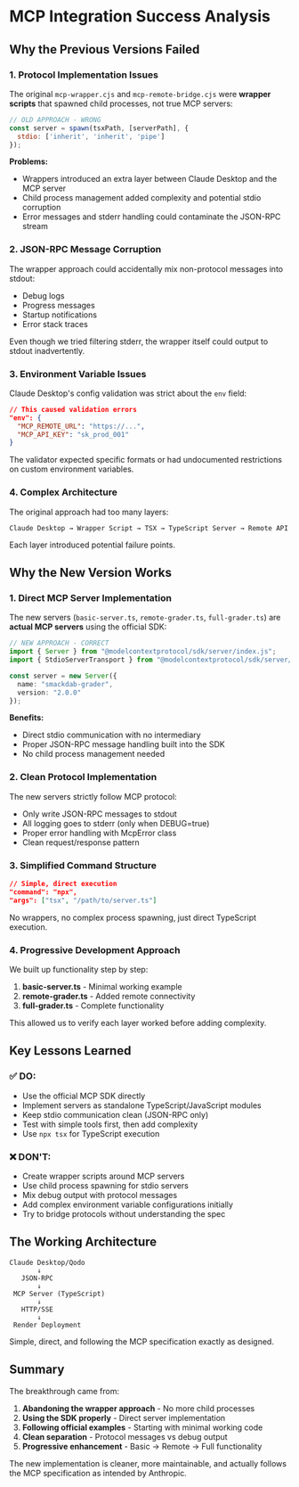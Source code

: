 # MCP Integration Success Analysis

## Why the Previous Versions Failed

### 1. **Protocol Implementation Issues**
The original `mcp-wrapper.cjs` and `mcp-remote-bridge.cjs` were **wrapper scripts** that spawned child processes, not true MCP servers:

```javascript
// OLD APPROACH - WRONG
const server = spawn(tsxPath, [serverPath], {
  stdio: ['inherit', 'inherit', 'pipe']
});
```

**Problems:**
- Wrappers introduced an extra layer between Claude Desktop and the MCP server
- Child process management added complexity and potential stdio corruption
- Error messages and stderr handling could contaminate the JSON-RPC stream

### 2. **JSON-RPC Message Corruption**
The wrapper approach could accidentally mix non-protocol messages into stdout:
- Debug logs
- Progress messages  
- Startup notifications
- Error stack traces

Even though we tried filtering stderr, the wrapper itself could output to stdout inadvertently.

### 3. **Environment Variable Issues**
Claude Desktop's config validation was strict about the `env` field:
```json
// This caused validation errors
"env": {
  "MCP_REMOTE_URL": "https://...",
  "MCP_API_KEY": "sk_prod_001"
}
```

The validator expected specific formats or had undocumented restrictions on custom environment variables.

### 4. **Complex Architecture**
The original approach had too many layers:
```
Claude Desktop → Wrapper Script → TSX → TypeScript Server → Remote API
```

Each layer introduced potential failure points.

## Why the New Version Works

### 1. **Direct MCP Server Implementation**
The new servers (`basic-server.ts`, `remote-grader.ts`, `full-grader.ts`) are **actual MCP servers** using the official SDK:

```typescript
// NEW APPROACH - CORRECT
import { Server } from "@modelcontextprotocol/sdk/server/index.js";
import { StdioServerTransport } from "@modelcontextprotocol/sdk/server/stdio.js";

const server = new Server({
  name: "smackdab-grader",
  version: "2.0.0"
});
```

**Benefits:**
- Direct stdio communication with no intermediary
- Proper JSON-RPC message handling built into the SDK
- No child process management needed

### 2. **Clean Protocol Implementation**
The new servers strictly follow MCP protocol:
- Only write JSON-RPC messages to stdout
- All logging goes to stderr (only when DEBUG=true)
- Proper error handling with McpError class
- Clean request/response pattern

### 3. **Simplified Command Structure**
```json
// Simple, direct execution
"command": "npx",
"args": ["tsx", "/path/to/server.ts"]
```

No wrappers, no complex process spawning, just direct TypeScript execution.

### 4. **Progressive Development Approach**
We built up functionality step by step:
1. **basic-server.ts** - Minimal working example
2. **remote-grader.ts** - Added remote connectivity
3. **full-grader.ts** - Complete functionality

This allowed us to verify each layer worked before adding complexity.

## Key Lessons Learned

### ✅ **DO:**
- Use the official MCP SDK directly
- Implement servers as standalone TypeScript/JavaScript modules
- Keep stdio communication clean (JSON-RPC only)
- Test with simple tools first, then add complexity
- Use `npx tsx` for TypeScript execution

### ❌ **DON'T:**
- Create wrapper scripts around MCP servers
- Use child process spawning for stdio servers
- Mix debug output with protocol messages
- Add complex environment variable configurations initially
- Try to bridge protocols without understanding the spec

## The Working Architecture

```
Claude Desktop/Qodo
       ↓
   JSON-RPC
       ↓
 MCP Server (TypeScript)
       ↓
   HTTP/SSE
       ↓
 Render Deployment
```

Simple, direct, and following the MCP specification exactly as designed.

## Summary

The breakthrough came from:
1. **Abandoning the wrapper approach** - No more child processes
2. **Using the SDK properly** - Direct server implementation
3. **Following official examples** - Starting with minimal working code
4. **Clean separation** - Protocol messages vs debug output
5. **Progressive enhancement** - Basic → Remote → Full functionality

The new implementation is cleaner, more maintainable, and actually follows the MCP specification as intended by Anthropic.